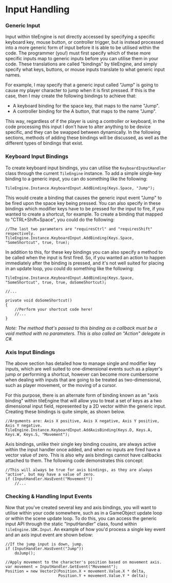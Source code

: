 # Input Handling
### Generic Input
Input within tileEngine is not directly accessed by specifying a specific keyboard key, mouse button, or controller trigger, but is instead processed
into a more generic form of input before it is able to be utilised within the code. The programmer (you!) must first specify which of these more
specific inputs map to generic inputs before you can utilise them in your code. These translations are called "bindings" by tileEngine, and simply
specify what keys, buttons, or mouse inputs translate to what generic input names.

For example, I may specify that a generic input called "Jump" is going to cause my player character to jump when it is first pressed.
If this is the case, then I may create the following bindings to achieve that:
- A keyboard binding for the space key, that maps to the name "Jump".
- A controller binding for the A button, that maps to the name "Jump".

This way, regardless of if the player is using a controller or keyboard, in the code processing this input I don't have to alter anything to be
device specific, and they can be swapped between dynamically. In the following sections, methods of adding these bindings will be discussed,
as well as the different types of bindings that exist.

### Keyboard Input Bindings
To create keyboard input bindings, you can utilise the `KeyboardInputHandler` class through the current `TileEngine` instance. To add a simple
single-key binding to a generic input, you can do something like the following:
```
TileEngine.Instance.KeyboardInput.AddBinding(Keys.Space, "Jump");
```

This would create a binding that causes the generic input event "Jump" to be fired upon the space key being pressed. You can also specify in
these bindings which modifier keys have to be pressed for the input to fire, if you wanted to create a shortcut, for example. To create a binding
that mapped to "CTRL+Shift+Space", you could do the following:
```
//The last two parameters are "requiresCtrl" and "requiresShift" respectively.
TileEngine.Instance.KeyboardInput.AddBinding(Keys.Space, "SomeShortcut", true, true);
```

In addition to this, for these key bindings you can also specify a method to be called when the input is first fired. So, if you wanted an action
to happen immediately after the binding is pressed, and it's not well suited for placing in an update loop, you could do something like the following:
```
TileEngine.Instance.KeyboardInput.AddBinding(Keys.Space, "SomeShortcut", true, true, doSomeShortcut);

//...

private void doSomeShortcut()
{
	//Perform your shortcut code here!
	//...
}
```
*Note: The method that's passed to this binding as a callback must be a void method with no parameters. This is also called an "Action" delegate in C#.*

### Axis Input Bindings
The above section has detailed how to manage single and modifier key inputs, which are well suited to one-dimensional events such as a player's jump
or performing a shortcut, however can become more cumbersome when dealing with inputs that are going to be treated as two-dimensional, such as
player movement, or the moving of a cursor.

For this purpose, there is an alternate form of binding known as an "axis binding" within tileEngine that will allow you to treat a set of keys
as a two dimensional input field, represented by a 2D vector within the generic input. Creating these bindings is quite simple, as shown below.
```
//Arguments are: Axis X positive, Axis X negative, Axis Y positive, Axis Y negative.
TileEngine.Instance.KeyboardInput.AddAxisBinding(Keys.D, Keys.A, Keys.W, Keys.S, "Movement");
```

Axis bindings, unlike their single key binding cousins, are always active within the input handler once added, and when no inputs are fired have a
vector value of zero. This is also why axis bindings cannot have callbacks attached to them. The following code demonstrates this concept:
```
//This will always be true for axis bindings, as they are always "active", but may have a value of zero.
if (InputHandler.HasEvent("Movement"))
	//...
```

### Checking & Handling Input Events
Now that you've created several key and axis bindings, you will want to utilise within your code somewhere, such as in a GameObject update loop or
within the scene update loop. To do this, you can access the generic input API through the static "InputHandler" class, found within
`tileEngine.SDK.Input`. An example of how you'd process a single key event and an axis input event are shown below:
```
//If the jump input is down, jump.
if (InputHandler.HasEvent("Jump"))
	doJump();

//Apply movement to the character's position based on movement axis.
var movement = InputHandler.GetEvent("Movement");
Position = new Vector2(Position.X + movement.Value.X * delta,
					   Position.Y + movement.Value.Y * delta);
```